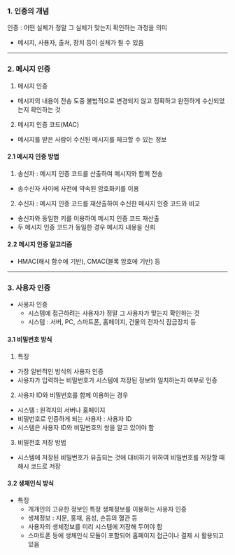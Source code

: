 ### 1. 인증의 개념

인증 : 어떤 실체가 정말 그 실체가 맞는지 확인하는 과청을 의미

- 메시지, 사용자, 출처, 장치 등이 실체가 될 수 있음

---

### 2. 메시지 인증

1. 메시지 인증

- 메시지의 내용이 전송 도중 불법적으로 변경되지 않고 정확하고 완전하게 수신되었는지 확인하는 것

2. 메시지 인증 코드(MAC)

- 메시지를 받은 사람이 수신된 메시지를 체크할 수 있는 정보

#### 2.1 메시지 인증 방법

1. 송신자 : 메시지 인증 코드를 산출하여 메시지와 함께 전송

- 송수신자 사이에 사전에 약속된 암호화키를 이용

2. 수신자 : 메시지 인증 코드를 재산출하여 수신한 메시지 인증 코드와 비교

- 송신자와 동일한 키를 이용하여 메시지 인증 코드 재산출
- 두 메시지 인증 코드가 동일한 경우 메시지 내용을 신뢰

#### 2.2 메시지 인증 알고리즘

- HMAC(해시 함수에 기반), CMAC(블록 암호에 기반) 등

---

### 3. 사용자 인증

- 사용자 인증
  - 시스템에 접근하려는 사용자가 정말 그 사용자가 맞는지 확인하는 것
  - 시스템 : 서버, PC, 스마트폰, 홈페이지, 건물의 전자식 잠금장치 등

#### 3.1 비밀번호 방식

1. 특징

- 가장 일반적인 방식의 사용자 인증
- 사용자가 입력하는 비밀번호가 시스템에 저장된 정보와 일치하는지 여부로 인증

2. 사용자 ID와 비밀번호를 함께 이용하는 경우

- 시스템 : 원격지의 서버나 홈페이지
- 비밀번호로 인증하게 되는 사용자 : 사용자 ID
- 시스템은 사용자 ID와 비밀번호의 쌍을 알고 있어야 함

3. 비밀전호 저장 방법

- 시스템에 저장된 비밀번호가 유출되는 것에 대비하기 위하여 비밀번호를 저장할 때 해시 코드로 저장

#### 3.2 생체인식 방식

- 특징
  - 개개인의 고유한 정보인 특정 생체정보를 이용하는 사용자 인증
  - 생체정보 : 지문, 홍채, 음성, 손등의 혈관 등
  - 사용자의 생체정보를 미리 시스템에 저장해 두어야 함
  - 스마트폰 등에 생체인식 모듈이 포함되어 홈페이지 접근이나 결제 시 활용되고 있음
